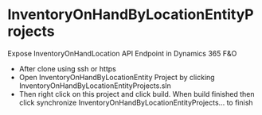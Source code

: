 # InventoryOnHandByLocationEntityProjects
Expose InventoryOnHandLocation API Endpoint in Dynamics 365 F&amp;O

- After clone using ssh or https 
- Open InventoryOnHandByLocationEntity Project by clicking InventoryOnHandByLocationEntityProjects.sln 
- Then right click on this project and click build. When build finished then click synchronize InventoryOnHandByLocationEntityProjects... to finish
